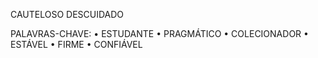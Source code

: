 CAUTELOSO
DESCUIDADO

PALAVRAS-CHAVE:
• ESTUDANTE
• PRAGMÁTICO
• COLECIONADOR
• ESTÁVEL
• FIRME
• CONFIÁVEL